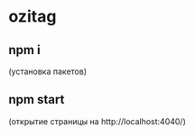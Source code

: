 # ozitag

## npm i

(установка пакетов)

## npm start

(открытие страницы на http://localhost:4040/)
